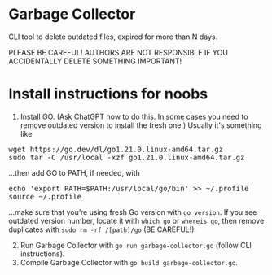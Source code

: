 # Garbage Collector

CLI tool to delete outdated files, expired for more than N days.

PLEASE BE CAREFUL! AUTHORS ARE NOT RESPONSIBLE IF YOU ACCIDENTALLY DELETE SOMETHING IMPORTANT!

# Install instructions for noobs

1. Install GO. (Ask ChatGPT how to do this. In some cases you need to remove outdated version to install the fresh one.)
Usually it's something like
<pre>wget https://go.dev/dl/go1.21.0.linux-amd64.tar.gz
sudo tar -C /usr/local -xzf go1.21.0.linux-amd64.tar.gz</pre>
...then add GO to PATH, if needed, with
<pre>echo 'export PATH=$PATH:/usr/local/go/bin' >> ~/.profile
source ~/.profile</pre>
...make sure that you’re using fresh Go version with `go version`. If you see outdated version number, locate it with `which go` or `whereis go`, then remove duplicates with `sudo rm -rf /[path]/go` (BE CAREFUL!).

2. Run Garbage Collector with `go run garbage-collector.go` (follow CLI instructions).
3. Compile Garbage Collector with `go build garbage-collector.go`.

